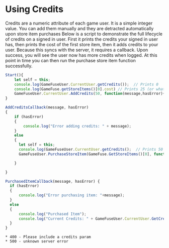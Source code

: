 # Using Credits

Credits are a numeric attribute of each game user. It is a simple integer value. You can add them manually and they are detracted automatically upon store item purchases Below is a script to demonstrate the full lifecycle of credits on a signed in user. First it prints the credits your signed in user has, then prints the cost of the first store item, then it adds credits to your user. Because this syncs with the server, it requires a callback. Upon success, you will see the user now has more credits when logged. At this point in time you can then run the purchase store item function successfully.

```jsx
Start(){
    let self = this;
    console.log(GameFuseUser.CurrentUser.getCredits());  // Prints 0
    console.log(GameFuse.getStoreItems()[0].cost) // Prints 25 (or whatever you set your first item to on the web dashboard)
    GameFuseUser.CurrentUser.AddCredits(50, function(message,hasError){self.AddCreditsCallback(message,hasError)});
}

AddCreditsCallback(message, hasError)
{
    if (hasError)
    {
        console.log("Error adding credits: " + message);
    }
    else
    {
      let self = this;
      console.log(GameFuseUser.CurrentUser.getCredits();  // Prints 50
      GameFuseUser.PurchaseStoreItem(GameFuse.GetStoreItems()[0], function(message,hasError){self.PurchasedItemCallback(message,hasError)})

    }

}

PurchasedItemCallback(message, hasError) {
  if (hasError)
  {
      console.log("Error purchasing item: "+message);
  }
  else
  {
      console.log("Purchased Item");
      console.log("Current Credits: " + GameFuseUser.CurrentUser.GetCredits());
  }
}

```

```
* 400 - Please include a credits param
* 500 - unknown server error
```